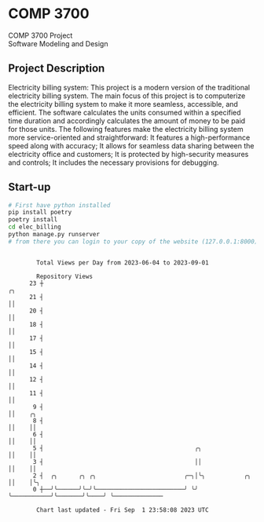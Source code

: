# COMP 3700
COMP 3700 Project  
Software Modeling and Design
## Project Description
Electricity billing system: This project is a modern version of the traditional electricity billing system. The main focus of this project is to computerize the electricity billing system to make it more seamless, accessible, and efficient. The software calculates the units consumed within a specified time duration and accordingly calculates the amount of money to be paid for those units. The following features make the electricity billing system more service-oriented and straightforward: It features a high-performance speed along with accuracy; It allows for seamless data sharing between the electricity office and customers; It is protected by high-security measures and controls; It includes the necessary provisions for debugging.

## Start-up
```bash
# First have python installed
pip install poetry
poetry install
cd elec_billing
python manage.py runserver
# from there you can login to your copy of the website (127.0.0.1:8000), default creds are admin/admin
```

```

        Total Views per Day from 2023-06-04 to 2023-09-01

        Repository Views
      23 ┼                                                                  ╭╮
      21 ┤                                                                  ││
      20 ┤                                                                  ││
      18 ┤                                                                  ││
      17 ┤                                                                  ││
      15 ┤                                                                  ││
      14 ┤                                                                  ││
      12 ┤                                                                  ││
      11 ┤                                                                  ││
       9 ┤                                                                  ││    ╭╮
       8 ┤                                                                  ││    ││
       6 ┤                                                                  ││    ││
       5 ┤                                           ╭╮                     ││    ││
       3 ┤                                           ││                     ││    ││
       2 ┤  ╭╮      ╭╮ ╭╮                         ╭─╮│╰╮           ╭╮       ││    │╰╮
       0 ┼──╯╰──────╯╰─╯╰─────────────────────────╯ ╰╯ ╰───────────╯╰───────╯╰────╯ ╰──────────────

        Chart last updated - Fri Sep  1 23:58:08 2023 UTC
        
```
